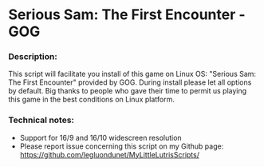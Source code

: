 # Serious Sam: The First Encounter - GOG

### Description:
This script will facilitate you install of this game on Linux OS:
"Serious Sam: The First Encounter" provided by GOG.
During install please let all options by default.
Big thanks to people who gave their time to permit us playing this game in the best conditions on Linux platform.

### Technical notes:
- Support for 16/9 and 16/10 widescreen resolution
- Please report issue concerning this script on my Github page:
https://github.com/legluondunet/MyLittleLutrisScripts/
